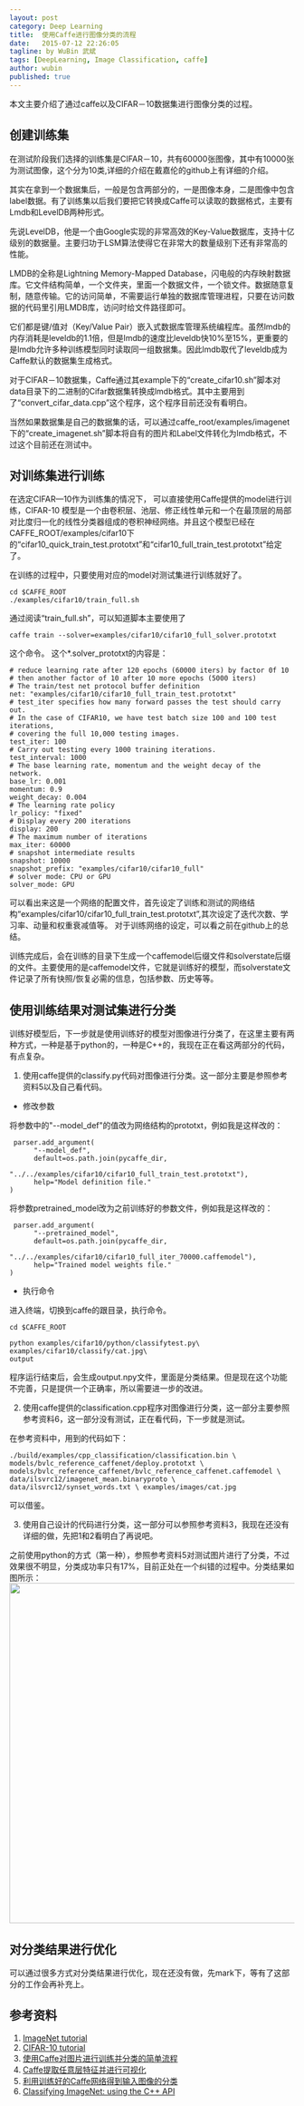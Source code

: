 ```yaml
---
layout: post
category: Deep Learning
title:  使用Caffe进行图像分类的流程
date:   2015-07-12 22:26:05
tagline: by WuBin 武斌
tags: [DeepLearning, Image Classification, caffe]
author: wubin
published: true
---
```

本文主要介绍了通过caffe以及CIFAR－10数据集进行图像分类的过程。

<!--more-->

## 创建训练集

在测试阶段我们选择的训练集是CIFAR－10，共有60000张图像，其中有10000张为测试图像，这个分为10类,详细的介绍在戴嘉伦的github上有详细的介绍。

其实在拿到一个数据集后，一般是包含两部分的，一是图像本身，二是图像中包含label数据。有了训练集以后我们要把它转换成Caffe可以读取的数据格式，主要有Lmdb和LevelDB两种形式。

先说LevelDB，他是一个由Google实现的非常高效的Key-Value数据库，支持十亿级别的数据量。主要归功于LSM算法使得它在非常大的数量级别下还有非常高的性能。

LMDB的全称是Lightning Memory-Mapped Database，闪电般的内存映射数据库。它文件结构简单，一个文件夹，里面一个数据文件，一个锁文件。数据随意复制，随意传输。它的访问简单，不需要运行单独的数据库管理进程，只要在访问数据的代码里引用LMDB库，访问时给文件路径即可。

它们都是键/值对（Key/Value Pair）嵌入式数据库管理系统编程库。虽然lmdb的内存消耗是leveldb的1.1倍，但是lmdb的速度比leveldb快10%至15%，更重要的是lmdb允许多种训练模型同时读取同一组数据集。因此lmdb取代了leveldb成为Caffe默认的数据集生成格式。

对于CIFAR－10数据集，Caffe通过其example下的“create\_cifar10.sh”脚本对data目录下的二进制的Cifar数据集转换成lmdb格式。其中主要用到了“convert\_cifar\_data.cpp”这个程序，这个程序目前还没有看明白。

当然如果数据集是自己的数据集的话，可以通过caffe_root/examples/imagenet下的“create\_imagenet.sh”脚本将自有的图片和Label文件转化为lmdb格式，不过这个目前还在测试中。
	

## 对训练集进行训练


在选定CIFAR—10作为训练集的情况下， 可以直接使用Caffe提供的model进行训练，CIFAR-10 模型是一个由卷积层、池层、修正线性单元和一个在最顶层的局部对比度归一化的线性分类器组成的卷积神经网络。并且这个模型已经在 CAFFE_ROOT/examples/cifar10下的“cifar10\_quick\_train\_test.prototxt”和“cifar10\_full\_train\_test.prototxt”给定了。

在训练的过程中，只要使用对应的model对测试集进行训练就好了。

```
cd $CAFFE_ROOT
./examples/cifar10/train_full.sh
```

通过阅读“train_full.sh”，可以知道脚本主要使用了

```
caffe train --solver=examples/cifar10/cifar10_full_solver.prototxt
```

这个命令。
这个*.solver_prototxt的内容是：

```
# reduce learning rate after 120 epochs (60000 iters) by factor 0f 10                                               
# then another factor of 10 after 10 more epochs (5000 iters)
# The train/test net protocol buffer definition
net: "examples/cifar10/cifar10_full_train_test.prototxt"
# test_iter specifies how many forward passes the test should carry out.
# In the case of CIFAR10, we have test batch size 100 and 100 test iterations,
# covering the full 10,000 testing images.
test_iter: 100
# Carry out testing every 1000 training iterations.
test_interval: 1000
# The base learning rate, momentum and the weight decay of the network.
base_lr: 0.001
momentum: 0.9
weight_decay: 0.004
# The learning rate policy
lr_policy: "fixed"
# Display every 200 iterations
display: 200
# The maximum number of iterations
max_iter: 60000
# snapshot intermediate results
snapshot: 10000
snapshot_prefix: "examples/cifar10/cifar10_full"
# solver mode: CPU or GPU
solver_mode: GPU
```

可以看出来这是一个网络的配置文件，首先设定了训练和测试的网络结构“examples/cifar10/cifar10\_full\_train\_test.prototxt”,其次设定了迭代次数、学习率、动量和权重衰减值等。
对于训练网络的设定，可以看之前在github上的总结。

训练完成后，会在训练的目录下生成一个caffemodel后缀文件和solverstate后缀的文件。主要使用的是caffemodel文件，它就是训练好的模型，而solverstate文件记录了所有快照/恢复必需的信息，包括参数、历史等等。
## 使用训练结果对测试集进行分类

训练好模型后，下一步就是使用训练好的模型对图像进行分类了，在这里主要有两种方式，一种是基于python的，一种是C++的，我现在正在看这两部分的代码，有点复杂。

1. 使用caffe提供的classify.py代码对图像进行分类。这一部分主要是参照参考资料5以及自己看代码。
 * 修改参数
  
  将参数中的"--model_def"的值改为网络结构的prototxt，例如我是这样改的：
  
  ```
   parser.add_argument(
        "--model_def",
        default=os.path.join(pycaffe_dir,
                "../../examples/cifar10/cifar10_full_train_test.prototxt"),
        help="Model definition file."
)

  ```
  
  将参数pretrained_model改为之前训练好的参数文件，例如我是这样改的：
  
  ```
   parser.add_argument(
        "--pretrained_model",
        default=os.path.join(pycaffe_dir,
                "../../examples/cifar10/cifar10_full_iter_70000.caffemodel"),
        help="Trained model weights file."
)

  ```
  
 * 执行命令
 
 进入终端，切换到caffe的跟目录，执行命令。
 
 ```
 cd $CAFFE_ROOT
 ```
 
 ```
 python examples/cifar10/python/classifytest.py\
 examples/cifar10/classify/cat.jpg\
 output
 ```
 
 程序运行结束后，会生成output.npy文件，里面是分类结果。但是现在这个功能不完善，只是提供一个正确率，所以需要进一步的改进。

2. 使用caffe提供的classification.cpp程序对图像进行分类，这一部分主要参照参考资料6，这一部分没有测试，正在看代码，下一步就是测试。
 
 在参考资料中，用到的代码如下：
 
 ```
 ./build/examples/cpp_classification/classification.bin \ models/bvlc_reference_caffenet/deploy.prototxt \ models/bvlc_reference_caffenet/bvlc_reference_caffenet.caffemodel \ data/ilsvrc12/imagenet_mean.binaryproto \ data/ilsvrc12/synset_words.txt \ examples/images/cat.jpg
 ```
 
 可以借鉴。
 
3. 使用自己设计的代码进行分类，这一部分可以参照参考资料3，我现在还没有详细的做，先把1和2看明白了再说吧。

之前使用python的方式（第一种），参照参考资料5对测试图片进行了分类，不过效果很不明显，分类成功率只有17%，目前正处在一个纠错的过程中。分类结果如图所示：
<img src="{{site.baseurl}}/images/post/2015-07-12/caffe_classification.png" width="600"/>

##	 对分类结果进行优化

可以通过很多方式对分类结果进行优化，现在还没有做，先mark下，等有了这部分的工作会再补充上。


## 参考资料

1. [ImageNet tutorial](http://caffe.berkeleyvision.org/gathered/examples/imagenet.html)
2. [CIFAR-10 tutorial](http://caffe.berkeleyvision.org/gathered/examples/cpp_classification.html)
3. [使用Caffe对图片进行训练并分类的简单流程](http://blog.csdn.net/deeplearninglc007/article/details/40086503)
4. [Caffe提取任意层特征并进行可视化](http://www.cnblogs.com/platero/p/3967208.html)
5. [利用训练好的Caffe网络得到输入图像的分类](http://blog.csdn.net/deeplearninglc007/article/details/41283985)
6. [Classifying ImageNet: using the C++ API](http://caffe.berkeleyvision.org/gathered/examples/cpp_classification.html)